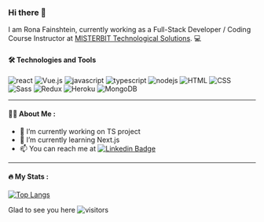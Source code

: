 ### Hi there 👋

I am Rona Fainshtein, currently working as a Full-Stack Developer / Coding Course Instructor at [MISTERBIT Technological Solutions](https://www.coding-academy.org/index.php). :computer:

#### :hammer_and_wrench: Technologies and Tools
<p>
  <img alt="react" src="https://img.shields.io/badge/React-61DAFB?logo=react&logoColor=white&style=flat" />
  <img alt="Vue.js" src="https://img.shields.io/badge/Vue.js-4FC08D?logo=Vuejs&logoColor=white&style=flat" />
  <img alt="javascript" src="https://img.shields.io/badge/JavaScript-F7DF1E?logo=javascript&logoColor=white&style=flat" />
  <img alt="typescript" src="https://img.shields.io/badge/TypeScript-3178C6?logo=typescript&logoColor=white&style=flat" />
  <img alt="nodejs" src="https://img.shields.io/badge/Node.js-339933?logo=nodejs&logoColor=white&style=flat" />
  <img alt="HTML" src="https://img.shields.io/badge/HTML5-E34F26?logo=HTML5&logoColor=white&style=flat" />
  <img alt="CSS" src="https://img.shields.io/badge/CSS3-1572B6?logo=CSS3&logoColor=white&style=flat" />
  <img alt="Sass" src="https://img.shields.io/badge/Sass-CC6699?logo=Sass&logoColor=white&style=flat" />
  <img alt="Redux" src="https://img.shields.io/badge/Redux-764ABC?logo=Redux&logoColor=white&style=flat" />
  <img alt="Heroku" src="https://img.shields.io/badge/Heroku-430098?logo=Heroku&logoColor=white&style=flat" />
  <img alt="MongoDB" src="https://img.shields.io/badge/MongoDB-47A248?logo=MongoDB&logoColor=white&style=flat" />
 </p>
 
 ---

#### :raising_hand_woman: About Me :
- 🔭 I’m currently working on TS project
- 🌱 I’m currently learning Next.js
- 📫 You can reach me at [![Linkedin Badge](https://img.shields.io/badge/-kakbar-blue?style=flat&logo=Linkedin&logoColor=white)](www.linkedin.com/in/rona-fainshtein)

---

#### :fire: My Stats :

[![Top Langs](https://github-readme-stats.vercel.app/api/top-langs/?username=RonaFain)](https://github.com/anuraghazra/github-readme-stats)

Glad to see you here ![visitors](https://visitor-badge.glitch.me/badge?page_id=${RonaFain}.${513496894})

<!--
**RonaFain/RonaFain** is a ✨ _special_ ✨ repository because its `README.md` (this file) appears on your GitHub profile.

Here are some ideas to get you started:

- 🔭 I’m currently working on ...
- 🌱 I’m currently learning ...
- 👯 I’m looking to collaborate on ...
- 🤔 I’m looking for help with ...
- 💬 Ask me about ...
- 📫 How to reach me: ...
- 😄 Pronouns: ...
- ⚡ Fun fact: ...
-->
